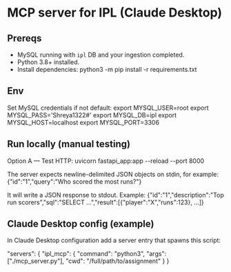 # MCP server for IPL (Claude Desktop)

## Prereqs
- MySQL running with `ipl` DB and your ingestion completed.
- Python 3.8+ installed.
- Install dependencies:
    python3 -m pip install -r requirements.txt

## Env
Set MySQL credentials if not default:
export MYSQL_USER=root
export MYSQL_PASS='Shreya1322#'
export MYSQL_DB=ipl
export MYSQL_HOST=localhost
export MYSQL_PORT=3306

## Run locally (manual testing)
Option A — Test HTTP:
    uvicorn fastapi_app:app --reload --port 8000
    
The server expects newline-delimited JSON objects on stdin, for example:
{"id":"1","query":"Who scored the most runs?"}

It will write a JSON response to stdout. Example:
{"id":"1","description":"Top run scorers","sql":"SELECT ...","result":[{"player":"X","runs":123}, ...]}

## Claude Desktop config (example)
In Claude Desktop configuration add a server entry that spawns this script:

"servers": {
  "ipl_mcp": {
    "command": "python3",
    "args": ["./mcp_server.py"],
    "cwd": "/full/path/to/assignment"
  }
}